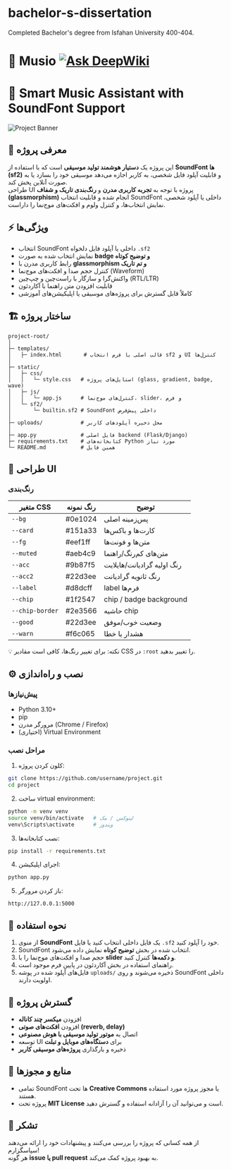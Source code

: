 # bachelor-s-dissertation
Completed Bachelor's degree from Isfahan University 400-404.


# 🎹 Musio [![Ask DeepWiki](https://deepwiki.com/badge.svg)](https://deepwiki.com/M-Amin-Kiani/bachelor-s-dissertation)


# 🎵 Smart Music Assistant with SoundFont Support

![Project Banner](https://via.placeholder.com/1024x300?text=Smart+Music+Assistant)

## 🔹 معرفی پروژه

این پروژه یک **دستیار هوشمند تولید موسیقی** است که با استفاده از **SoundFont ها (sf2)** و قابلیت آپلود فایل شخصی، به کاربر اجازه می‌دهد موسیقی خود را بسازد یا به صورت آنلاین پخش کند.  
طراحی UI پروژه با توجه به **تجربه کاربری مدرن** و **رنگ‌بندی تاریک و شفاف (glassmorphism)** انجام شده و قابلیت انتخاب SoundFont داخلی یا آپلود شخصی، نمایش انتخاب‌ها، و کنترل ولوم و افکت‌های موج‌نما را داراست.

## ⚡ ویژگی‌ها

- انتخاب SoundFont داخلی یا آپلود فایل دلخواه `.sf2`
- نمایش انتخاب شده به صورت **badge و توضیح کوتاه**
- رابط کاربری مدرن با **glassmorphism و تم تاریک**
- کنترل حجم صدا و افکت‌های موج‌نما (Waveform)
- واکنش‌گرا و سازگار با راست‌چین و چپ‌چین (RTL/LTR)
- قابلیت افزودن متن راهنما با آکاردئون
- کاملاً قابل گسترش برای پروژه‌های موسیقی یا اپلیکیشن‌های آموزشی

## 🏗️ ساختار پروژه

```
project-root/
│
├─ templates/
│   ├─ index.html       # قالب اصلی با فرم انتخاب sf2 و UI کنترل‌ها
│
├─ static/
│   ├─ css/
│   │   └─ style.css   # استایل‌های پروژه (glass, gradient, badge, wave)
│   ├─ js/
│   │   └─ app.js      # کنترل‌های موج‌نما، slider، و فرم
│   └─ sf2/
│       └─ builtin.sf2 # SoundFont داخلی پیش‌فرض
│
├─ uploads/            # محل ذخیره آپلود‌های کاربر
│
├─ app.py              # فایل اصلی backend (Flask/Django)
├─ requirements.txt    # کتابخانه‌های Python مورد نیاز
└─ README.md           # همین فایل
```

## 🎨 طراحی UI

### رنگ‌بندی

| متغیر CSS           | رنگ نمونه      | توضیح |
|---------------------|---------------|-------|
| `--bg`              | #0e1024       | پس‌زمینه اصلی |
| `--card`            | #151a33       | کارت‌ها و باکس‌ها |
| `--fg`              | #eef1ff       | متن‌ها و فونت‌ها |
| `--muted`           | #aeb4c9       | متن‌های کم‌رنگ/راهنما |
| `--acc`             | #9b87f5       | رنگ اولیه گرادیانت/هایلایت |
| `--acc2`            | #22d3ee       | رنگ ثانویه گرادیانت |
| `--label`           | #d8dcff       | label فرم‌ها |
| `--chip`            | #1f2547       | chip / badge background |
| `--chip-border`     | #2e3566       | حاشیه chip |
| `--good`            | #22d3ee       | وضعیت خوب/موفق |
| `--warn`            | #f6c065       | هشدار یا خطا |

💡 نکته: برای تغییر رنگ‌ها، کافی است مقادیر CSS در `:root` را تغییر بدهید.

## ⚙️ نصب و راه‌اندازی

### پیش‌نیازها

- Python 3.10+
- pip
- مرورگر مدرن (Chrome / Firefox)
- (اختیاری) Virtual Environment

### مراحل نصب

1. کلون کردن پروژه:
```bash
git clone https://github.com/username/project.git
cd project
```

2. ساخت virtual environment:
```bash
python -m venv venv
source venv/bin/activate   # لینوکس / مک
venv\Scripts\activate      # ویندوز
```

3. نصب کتابخانه‌ها:
```bash
pip install -r requirements.txt
```

4. اجرای اپلیکیشن:
```bash
python app.py
```

5. باز کردن مرورگر:
```
http://127.0.0.1:5000
```

## 📝 نحوه استفاده

1. از منوی **SoundFont** یک فایل داخلی انتخاب کنید یا فایل `.sf2` خود را آپلود کنید.
2. SoundFont انتخاب شده در بخش **توضیح کوتاه** نمایش داده می‌شود.
3. حجم صدا و افکت‌های موج‌نما را با **slider و دکمه‌ها** کنترل کنید.
4. راهنمای استفاده در بخش آکاردئون در پایین فرم موجود است.
5. فایل‌های آپلود شده در پوشه `uploads/` ذخیره می‌شوند و روی SoundFont داخلی اولویت دارند.

## 🔧 گسترش پروژه

- افزودن **میکسر چند کاناله**
- افزودن **افکت‌های صوتی (reverb, delay)**
- اتصال به **موتور تولید موسیقی با هوش مصنوعی**
- توسعه UI برای **دستگاه‌های موبایل و تبلت**
- ذخیره و بارگذاری **پروژه‌های موسیقی کاربر**

## 📂 منابع و مجوزها

- تمامی SoundFont ها تحت **Creative Commons** یا مجوز پروژه مورد استفاده هستند.
- پروژه تحت **MIT License** است و می‌توانید آن را آزادانه استفاده و گسترش دهید.

## 🖤 تشکر

از همه کسانی که پروژه را بررسی می‌کنند و پیشنهادات خود را ارائه می‌دهند سپاسگزارم!  
هر گونه **issue یا pull request** به بهبود پروژه کمک می‌کند.
